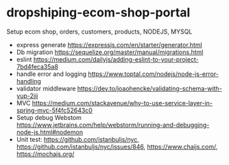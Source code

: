 # dropshiping-ecom-shop-portal
Setup ecom shop, orders, customers, products, NODEJS, MYSQL
- express generate https://expressjs.com/en/starter/generator.html
- Db migration https://sequelize.org/master/manual/migrations.html
- eslint https://medium.com/dailyjs/adding-eslint-to-your-project-7bd4feca35a8
- handle error and logging https://www.toptal.com/nodejs/node-js-error-handling
- validator middleware https://dev.to/joaohencke/validating-schema-with-yup-2iii
- MVC https://medium.com/stackavenue/why-to-use-service-layer-in-spring-mvc-5f4fc52643c0
- Setup debug Webstom https://www.jetbrains.com/help/webstorm/running-and-debugging-node-js.html#nodemon
- Unit test: https://github.com/istanbuljs/nyc, https://github.com/istanbuljs/nyc/issues/846, https://www.chaijs.com/, https://mochajs.org/
